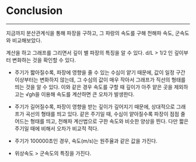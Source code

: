 Conclusion
==============
-------------

지금까지 분산관계식을 통해 파장을 구하고, 그 파랑의 속도를 구해 천해파 속도, 군속도와 비교해보았다.

계산을 하고 그래프를 그리면서 깊이 별 파장의 특징을 알 수 있다. d/L > 1/2 인 깊이부터 변화하는 것을 확인할 수 있다.

- 주기가 짧아질수록, 파장에 영향을 줄 수 있는 수심이 얕기 때문에, 값이 일정 구간 이상부터는 변화하지 않는데, 그 수심의 값이 매우 작아서 그래프가 직선의 형태를 띄는 것을 알 수 있다. 이와 같은 경우 속도를 구할 때 깊이가 아주 얕은 곳을 제외하고는 √gh을 이용해 속도를 계산하면 큰 오차가 발생한다.

- 주기가 길어질수록, 파장이 영향을 받는 깊이가 깊어지기 때문에, 상대적으로 그래프가 곡선의 형태를 띄고 있다. 같은 주기일 때, 수심이 얕아질수록 파장이 점점 줄어드는 형태를 띄고, 천해파 계산법으로 구한 속도와 비슷한 양상을 띈다. 다만 짧은 주기일 때에 비해서 오차가 비교적 적다.

- 주기가 100000초인 경우, 속도(m/s)는 원주율과 같은 값을 가진다.

- 위상속도 > 군속도의 특징을 가진다.